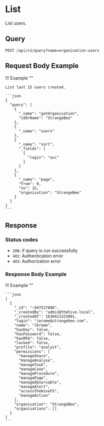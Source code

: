 # List

List users.


## Query

```plain
POST /api/v1/query?name=organisation-users
```


##  Request Body Example

!!! Example ""

    List last 15 users created.

    ```json
    {
      "query": [
        {
          "_name": "getOrganisation",
          "idOrName": "StrangeBee"
        },
        {
          "_name": "users"
        },
        {
          "_name": "sort",
          "_fields": [
            {
              "login": "asc"
            }
          ]
        },
        {
          "_name": "page",
          "from": 0,
          "to": 15,
          "organisation": "StrangeBee"
        }
      ]
    }
    ```

##  Response

### Status codes

- `200`: if query is run successfully
- `401`: Authentication error
- `403`: Authorization error

### Response Body Example

!!! Example ""

    ```json
    [
      {
        "_id": "~947527808",
        "_createdBy": "admin@thehive.local",
        "_createdAt": 1630411433091,
        "login": "jerome@strangebee.com",
        "name": "Jerome",
        "hasKey": false,
        "hasPassword": false,
        "hasMFA": false,
        "locked": false,
        "profile": "analyst",
        "permissions": [
          "manageShare",
          "manageAnalyse",
          "manageTask",
          "manageCase",
          "manageProcedure",
          "managePage",
          "manageObservable",
          "manageAlert",
          "accessTheHiveFS",
          "manageAction"
        ],
        "organisation": "StrangeBee",
        "organisations": []
      }
    ]
    ```